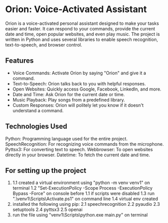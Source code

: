 
# **Orion: Voice-Activated Assistant** 
Orion is a voice-activated personal assistant designed to make your tasks easier and faster. It can respond to your commands, provide the current date and time, open popular websites, and even play music. The project is written in Python and uses several libraries to enable speech recognition, text-to-speech, and browser control.

## **Features**
- Voice Commands: Activate Orion by saying "Orion" and give it a command.
- Text-to-Speech: Orion talks back to you with helpful responses.
- Open Websites: Quickly access Google, Facebook, LinkedIn, and more.
- Date and Time: Ask Orion for the current date or time.
- Music Playback: Play songs from a predefined library.
- Custom Responses: Orion will politely let you know if it doesn't understand a command.

## **Technologies Used**
Python: Programming language used for the entire project.
SpeechRecognition: For recognizing voice commands from the microphone.
Pyttsx3: For converting text to speech.
Webbrowser: To open websites directly in your browser.
Datetime: To fetch the current date and time.

## **For setting up the project**
1. 1.1 created a virtual environment using "python -m venv venv1" on terminal
   1.2 "Set-ExecutionPolicy -Scope Process -ExecutionPolicy Bypass -Force" on console before 1.1 if scripts were disabled
   1.3 run ".\venv1\Scripts\Activate.ps1" on command line
   1.4 virtual env created
2. installed the following using pip:
    2.1 speechrecognition 
    2.2 pyaudio
    2.3 setuptools
    2.4 pyttsx3
    2.5 openai
3. run the file using "venv1\Scripts\python.exe main.py" on terminal
